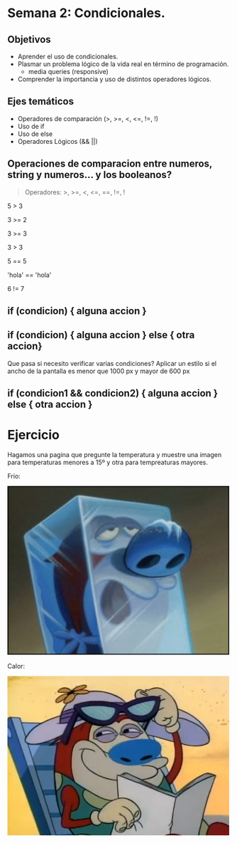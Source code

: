 # Semana 2: Condicionales.

## Objetivos

+ Aprender el uso de condicionales.
+ Plasmar un problema lógico de la vida real en término de programación.
    + media queries (responsive)
+ Comprender la importancia y uso de distintos operadores lógicos.

## Ejes temáticos


- Operadores de comparación (>, >=, <, <=, !=, !)
- Uso de if
- Uso de else
- Operadores Lógicos (&& ||)


## Operaciones de comparacion entre numeros, string y numeros... y los booleanos?

> Operadores:  >, >=, <, <=, ==, !=, !

5 > 3

3 >= 2

3 >= 3

3 > 3 

5 == 5

'hola' == 'hola'

6 != 7

## if (condicion) { alguna accion }

## if (condicion) { alguna accion } else { otra accion}

Que pasa si necesito verificar varias condiciones?
Aplicar un estilo si el ancho de la pantalla es menor que 1000 px y mayor de 600 px

## if (condicion1 && condicion2) { alguna accion } else { otra accion }


# Ejercicio

Hagamos una pagina que pregunte la temperatura y muestre una imagen para temperaturas menores a 15º y otra para tempreaturas mayores.

Frio:

<img src='ejemplos/polar.jpg' width=500> 



Calor:

<img src='ejemplos/calido.jpg' width=500> 

